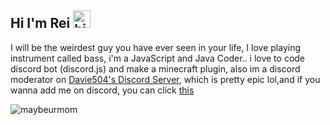 ## Hi I'm Rei <img src="https://cdn.discordapp.com/emojis/787283025679089714.gif?v=1" width="28px" alt="hi">

I will be the weirdest guy you have ever seen in your life, I love playing instrument called bass, i'm a JavaScript and Java Coder.. i love to code discord bot (discord.js) and make a minecraft plugin, also im a discord moderator on [Davie504's Discord Server](https://discord.com/invite/davie504), which is pretty epic lol,and if you wanna add me on discord, you can click [this](https://discord.com/users/669702508804833291)

![maybeurmom](https://user-images.githubusercontent.com/74547779/121762108-0cf9e480-cb5e-11eb-967a-8f1a78d766e2.jpg)
